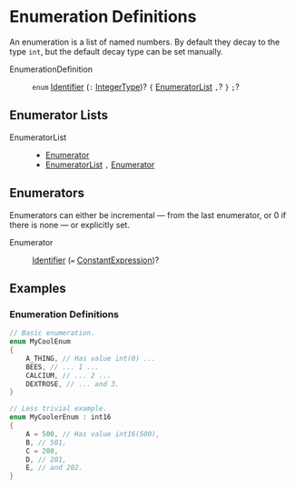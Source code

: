 # Enumeration Definitions

An enumeration is a list of named numbers. By default they decay to
the type `int`, but the default decay type can be set manually.

<dl class="syn"><dt>EnumerationDefinition</dt><dd>

`enum` [Identifier] (`:` [IntegerType])? `{` [EnumeratorList] `,`? `}`
`;`?

</dd></dl>

<!-- toc -->

## Enumerator Lists

<dl class="syn"><dt>EnumeratorList</dt><dd>

* [Enumerator]
* [EnumeratorList] `,` [Enumerator]

</dd></dl>

## Enumerators

Enumerators can either be incremental &mdash; from the last
enumerator, or 0 if there is none &mdash; or explicitly set.

<dl class="syn"><dt>Enumerator</dt><dd>

[Identifier] (`=` [ConstantExpression])?

</dd></dl>

## Examples

### Enumeration Definitions

```csharp
// Basic enumeration.
enum MyCoolEnum
{
	A_THING, // Has value int(0) ...
	BEES, // ... 1 ...
	CALCIUM, // ... 2 ...
	DEXTROSE, // ... and 3.
}
```

```csharp
// Less trivial example.
enum MyCoolerEnum : int16
{
	A = 500, // Has value int16(500),
	B, // 501,
	C = 200,
	D, // 201,
	E, // and 202.
}
```

[ConstantExpression]: Expressions.md#constant-expressions
[Identifier]: Fundamentals.md#identifiers
[IntegerType]: Types.md#integer-types

[EnumeratorList]: #enumerator-lists
[Enumerator]: #enumerators
